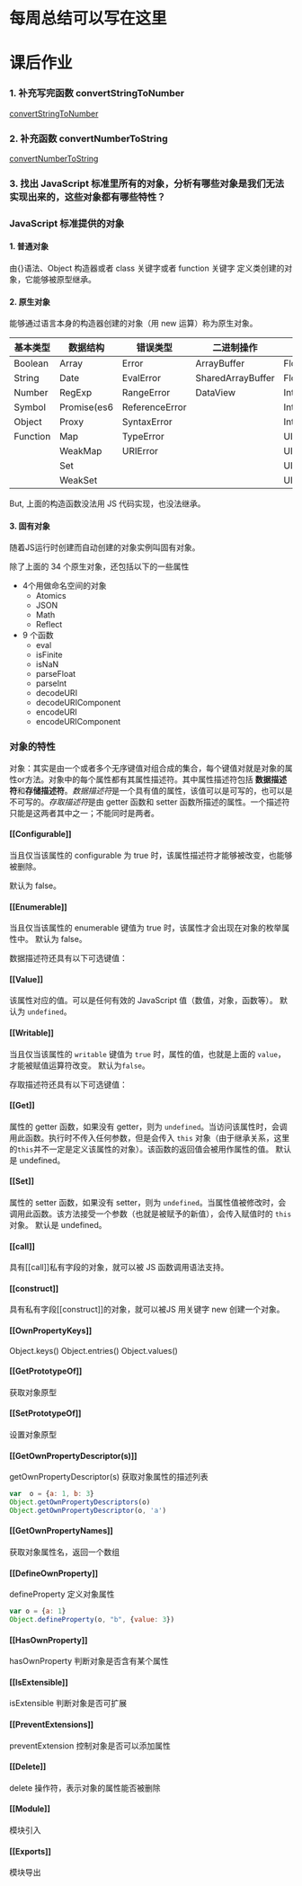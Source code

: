 # 每周总结可以写在这里

# 课后作业

### 1. 补充写完函数 convertStringToNumber
  [convertStringToNumber](https://github.com/luhc228/Frontend-01-Template/blob/master/week03/convertStringToNumber.js)

### 2. 补充函数 convertNumberToString
  [convertNumberToString](https://github.com/luhc228/Frontend-01-Template/blob/master/week03/convertNumberToString.js)

### 3. 找出 JavaScript 标准里所有的对象，分析有哪些对象是我们无法实现出来的，这些对象都有哪些特性？

### JavaScript 标准提供的对象

#### 1. 普通对象

由{}语法、Object 构造器或者 class 关键字或者 function 关键字 定义类创建的对象，它能够被原型继承。

#### 2. 原生对象

能够通过语言本身的构造器创建的对象（用 new 运算）称为原生对象。

| 基本类型 | 数据结构    | 错误类型       | 二进制操作        | 带类型的数组      |
| -------- | ----------- | -------------- | ----------------- | ----------------- |
| Boolean  | Array       | Error          | ArrayBuffer       | Float32Array      |
| String   | Date        | EvalError      | SharedArrayBuffer | Float64Array      |
| Number   | RegExp      | RangeError     | DataView          | Int8Array         |
| Symbol   | Promise(es6 | ReferenceError |                   | Int16Array        |
| Object   | Proxy       | SyntaxError    |                   | Int32Array        |
| Function | Map         | TypeError      |                   | UInt8Array        |
|          | WeakMap     | URIError       |                   | UInt16Array       |
|          | Set         |                |                   | UInt32Array       |
|          | WeakSet     |                |                   | UInt8ClampedArray |

But, 上面的构造函数没法用 JS 代码实现，也没法继承。

#### 3. 固有对象

随着JS运行时创建而自动创建的对象实例叫固有对象。

除了上面的 34 个原生对象，还包括以下的一些属性

- 4个用做命名空间的对象
  - Atomics
  - JSON
  - Math
  - Reflect
- 9 个函数
  - eval
  - isFinite
  - isNaN
  - parseFloat
  - parseInt
  - decodeURI
  - decodeURIComponent
  - encodeURI
  - encodeURIComponent

### 对象的特性

对象：其实是由一个或者多个无序键值对组合成的集合，每个键值对就是对象的属性or方法。对象中的每个属性都有其属性描述符。其中属性描述符包括 **数据描述符**和**存储描述符**。*数据描述符*是一个具有值的属性，该值可以是可写的，也可以是不可写的。*存取描述符*是由 getter 函数和 setter 函数所描述的属性。一个描述符只能是这两者其中之一；不能同时是两者。

#### [[Configurable]]

当且仅当该属性的 configurable 为 true 时，该属性描述符才能够被改变，也能够被删除。

默认为 false。

#### [[Enumerable]]

当且仅当该属性的 enumerable 键值为 true 时，该属性才会出现在对象的枚举属性中。
默认为 false。

数据描述符还具有以下可选键值：

#### [[Value]]

该属性对应的值。可以是任何有效的 JavaScript 值（数值，对象，函数等）。
默认为  `undefined`。

#### [[Writable]]

当且仅当该属性的 `writable` 键值为 `true` 时，属性的值，也就是上面的 `value`，才能被赋值运算符改变。
默认为`false`。

存取描述符还具有以下可选键值：

#### [[Get]]

属性的 getter 函数，如果没有 getter，则为 `undefined`。当访问该属性时，会调用此函数。执行时不传入任何参数，但是会传入 `this` 对象（由于继承关系，这里的`this`并不一定是定义该属性的对象）。该函数的返回值会被用作属性的值。
默认是 undefined。

#### [[Set]]

属性的 setter 函数，如果没有 setter，则为 `undefined`。当属性值被修改时，会调用此函数。该方法接受一个参数（也就是被赋予的新值），会传入赋值时的 `this` 对象。
默认是 undefined。



#### [[call]]

具有[[call]]私有字段的对象，就可以被 JS 函数调用语法支持。

#### [[construct]]

具有私有字段[[construct]]的对象，就可以被JS 用关键字 new 创建一个对象。



#### [[OwnPropertyKeys]]
Object.keys() Object.entries() Object.values()

#### [[GetPrototypeOf]]

获取对象原型

#### [[SetPrototypeOf]]

设置对象原型

#### [[GetOwnPropertyDescriptor(s)]]

getOwnPropertyDescriptor(s) 获取对象属性的描述列表

```js
var  o = {a: 1, b: 3}
Object.getOwnPropertyDescriptors(o)
Object.getOwnPropertyDescriptor(o, 'a')
```

#### [[GetOwnPropertyNames]]

获取对象属性名，返回一个数组

#### [[DefineOwnProperty]]

defineProperty 定义对象属性

```js
var o = {a: 1}
Object.defineProperty(o, "b", {value: 3})
```

#### [[HasOwnProperty]]

hasOwnProperty 判断对象是否含有某个属性

#### [[IsExtensible]]

isExtensible 判断对象是否可扩展

#### [[PreventExtensions]]

preventExtension 控制对象是否可以添加属性

#### [[Delete]]

delete 操作符，表示对象的属性能否被删除


#### [[Module]]
模块引入

#### [[Exports]]

模块导出
